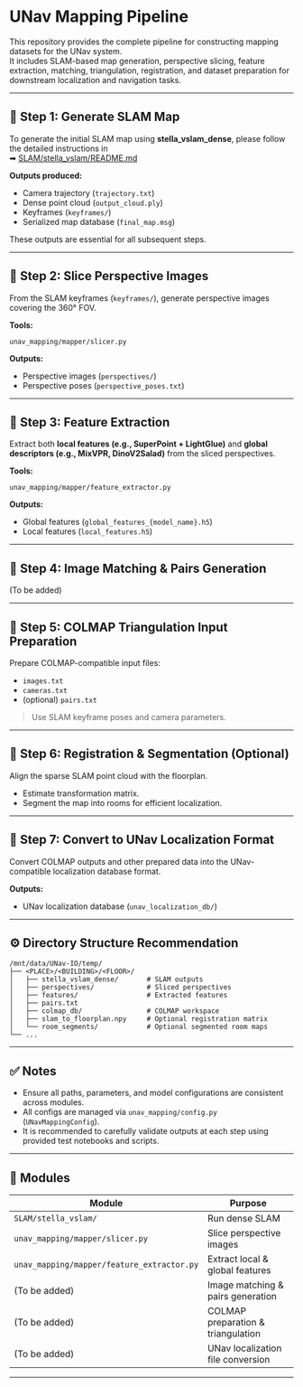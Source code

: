 # UNav Mapping Pipeline

This repository provides the complete pipeline for constructing mapping datasets for the UNav system.  
It includes SLAM-based map generation, perspective slicing, feature extraction, matching, triangulation, registration, and dataset preparation for downstream localization and navigation tasks.

---

## 📍 Step 1: Generate SLAM Map

To generate the initial SLAM map using **stella_vslam_dense**, please follow the detailed instructions in  
➡ [SLAM/stella_vslam/README.md](SLAM/stella_vslam/README.md)

**Outputs produced:**
- Camera trajectory (`trajectory.txt`)
- Dense point cloud (`output_cloud.ply`)
- Keyframes (`keyframes/`)
- Serialized map database (`final_map.msg`)

These outputs are essential for all subsequent steps.

---

## 📍 Step 2: Slice Perspective Images

From the SLAM keyframes (`keyframes/`), generate perspective images covering the 360° FOV.

**Tools:**
```
unav_mapping/mapper/slicer.py
```

**Outputs:**
- Perspective images (`perspectives/`)
- Perspective poses (`perspective_poses.txt`)

---

## 📍 Step 3: Feature Extraction

Extract both **local features (e.g., SuperPoint + LightGlue)** and **global descriptors (e.g., MixVPR, DinoV2Salad)** from the sliced perspectives.

**Tools:**
```
unav_mapping/mapper/feature_extractor.py
```

**Outputs:**
- Global features (`global_features_{model_name}.h5`)
- Local features (`local_features.h5`)

---

## 📍 Step 4: Image Matching & Pairs Generation

(To be added)

---

## 📍 Step 5: COLMAP Triangulation Input Preparation

Prepare COLMAP-compatible input files:
- `images.txt`
- `cameras.txt`
- (optional) `pairs.txt`

> Use SLAM keyframe poses and camera parameters.

---

## 📍 Step 6: Registration & Segmentation (Optional)

Align the sparse SLAM point cloud with the floorplan.
- Estimate transformation matrix.
- Segment the map into rooms for efficient localization.

---

## 📍 Step 7: Convert to UNav Localization Format

Convert COLMAP outputs and other prepared data into the UNav-compatible localization database format.

**Outputs:**
- UNav localization database (`unav_localization_db/`)

---

## ⚙ Directory Structure Recommendation

```
/mnt/data/UNav-IO/temp/
├── <PLACE>/<BUILDING>/<FLOOR>/
│   ├── stella_vslam_dense/       # SLAM outputs
│   ├── perspectives/             # Sliced perspectives
│   ├── features/                 # Extracted features
│   ├── pairs.txt
│   ├── colmap_db/                # COLMAP workspace
│   ├── slam_to_floorplan.npy     # Optional registration matrix
│   └── room_segments/            # Optional segmented room maps
└── ...
```

---

## ✅ Notes

- Ensure all paths, parameters, and model configurations are consistent across modules.
- All configs are managed via `unav_mapping/config.py` (`UNavMappingConfig`).
- It is recommended to carefully validate outputs at each step using provided test notebooks and scripts.

---

## 📄 Modules

| Module                              | Purpose                             |
|--------------------------------------|-------------------------------------|
| `SLAM/stella_vslam/`                 | Run dense SLAM                      |
| `unav_mapping/mapper/slicer.py`      | Slice perspective images            |
| `unav_mapping/mapper/feature_extractor.py` | Extract local & global features    |
| (To be added)                        | Image matching & pairs generation  |
| (To be added)                        | COLMAP preparation & triangulation  |
| (To be added)                        | UNav localization file conversion   |

---
